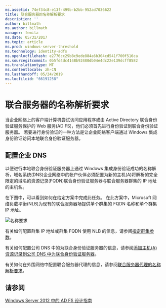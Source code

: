 ```yaml
---
ms.assetid: 74ef34c8-e13f-499b-b2bb-952ad7036622
title: 联合服务器的名称解析要求
description: ''
author: billmath
ms.author: billmath
manager: femila
ms.date: 05/31/2017
ms.topic: article
ms.prod: windows-server-threshold
ms.technology: identity-adfs
ms.openlocfilehash: e2776cc29b8c9ede884a6b304cd541f700f516ca
ms.sourcegitcommit: 0b5fd4dc4148b92480db04e4dc22e139dcff8582
ms.translationtype: MT
ms.contentlocale: zh-CN
ms.lasthandoff: 05/24/2019
ms.locfileid: "66191258"
---
```

# <a name="name-resolution-requirements-for-federation-servers"></a>联合服务器的名称解析要求

当企业网络上的客户端计算机尝试访问应用程序或由 Active Directory 联合身份验证服务保护的 Web 服务\(AD FS\)，他们必须首先进行身份验证到联合身份验证服务器。 若要进行身份验证的一种方法是让企业网络客户端通过 Windows 集成身份验证访问本地联合身份验证服务器。  
  
## <a name="configure-corporate-dns"></a>配置企业 DNS  
以便进行本地联合身份验证服务器上通过 Windows 集成身份验证成功的名称解析，域名系统\(DNS\)企业网络中的帐户伙伴必须配置为新的主机\(A\)将解析的完全限定的域名的资源记录\(FQDN\)联合身份验证服务器与联合服务器群集的 IP 地址的主机名。  
  
在下图中，可以看到如何在给定方案中完成此任务。 在此方案中，Microsoft 网络负载平衡\(NLB\)为现有的联合服务器场提供单个群集的 FQDN 名称和单个群集 IP 地址。  
  
![名称要求](media/adfs2_deploy_single_fs.gif)  
  
有关如何配置群集 IP 地址或群集 FQDN 使用 NLB 的信息，请参阅[指定群集参数](https://go.microsoft.com/fwlink/?LinkId=75282)。  
  
有关如何配置公司 DNS 中的为联合身份验证服务器的信息，请参阅[添加主机&#40;A&#41;资源记录到公司 DNS 中为联合身份验证服务器](../../ad-fs/deployment/Add-a-Host--A--Resource-Record-to-Corporate-DNS-for-a-Federation-Server.md)。  
  
有关如何在外围网络中配置联合服务器代理的信息，请参阅[联合服务器代理的名称解析要求](Name-Resolution-Requirements-for-Federation-Server-Proxies.md)。  
  

## <a name="see-also"></a>请参阅
[Windows Server 2012 中的 AD FS 设计指南](AD-FS-Design-Guide-in-Windows-Server-2012.md)
